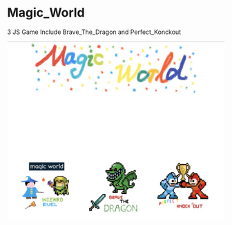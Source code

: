 # Magic_World
3 JS Game Include Brave_The_Dragon and Perfect_Konckout 
<div><img src = "sources/Index.jpeg"></div>

